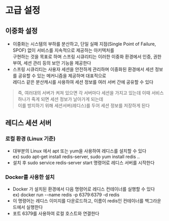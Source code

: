 # 고급 설정

## 이중화 설정
-  이중화는 시스템의 부하를 분산하고, 단일 실패 지점(Single Point of Failure, SPOF) 없이 서비스를 지속적으로 제공하는 아키텍처를    
구현하는 것을 목표로 하며 스프링 시큐리티는 이러한 이중화 환경에서 인증, 권한 부여, 세션 관리 등의 보안 기능을 제공한다
-  스프링 시큐리티는 사용자 세션을 안전하게 관리하며 이중화된 환경에서 세션 정보를 공유할 수 있는 메커니즘을 제공하며 대표적으로    
레디스 같은 분산캐시를 사용하여 세션 정보를 여러 서버 간에 공유할 수 있다

> 즉, 여러대의 서버가 켜져 있으면 각 서버마다 세션을 가지고 있는데 이때 서비스 하나가 죽게 되면 세션 정보가 날아가게 되는데   
> 이를 방지하기 위해 세션서버(레디스)를 두어 세션 정보를 저장하게 된다

## 레디스 세션 서버
### 로컬 환경 (Linux 기준)
- 대부분의 Linux 에서 apt 또는 yum을 사용하여 레디스를 설치할 수 있다    
ex) sudo apt-get install redis-server, sudo yum install redis ..
-  설치 후 sudo service redis-server start 명령어로 레디스 서버를 시작한다
### Docker를 사용한 설치
-  Docker 가 설치된 환경에서 다음 명령어로 레디스 컨테이너를 실행할 수 있다   
ex) docker run --name redis -p 6379:6379 -d redis
- 이 명령어는 레디스 이미지를 다운로드하고, 이름이 redis인 컨테이너를 백그라운드에서 실행한다
- 포트 6379를 사용하여 로컬 호스트와 연결한다